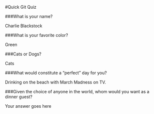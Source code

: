 #Quick Git Quiz

###What is your name?

Charlie Blackstock

###What is your favorite color?

Green

###Cats or Dogs?

Cats

###What would constitute a “perfect” day for you?

Drinking on the beach with March Madness on TV.

###Given the choice of anyone in the world, whom would you want as a dinner guest?

Your answer goes here

